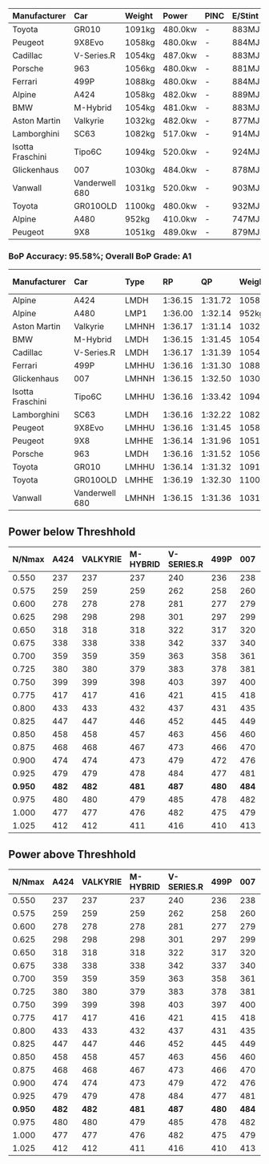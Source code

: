 | Manufacturer     | Car            | Weight | Power   | PINC    | E/Stint | FDS     |
|:-|:-|:-|:-|:-|:-|:-|
| Toyota           | GR010          | 1091kg | 480.0kw |    -    | 883MJ   | 190kph  |
| Peugeot          | 9X8Evo         | 1058kg | 480.0kw |    -    | 884MJ   | 190kph  |
| Cadillac         | V-Series.R     | 1054kg | 487.0kw |    -    | 883MJ   |    -    |
| Porsche          | 963            | 1056kg | 480.0kw |    -    | 881MJ   |    -    |
| Ferrari          | 499P           | 1088kg | 480.0kw |    -    | 884MJ   | 190kph  |
| Alpine           | A424           | 1058kg | 482.0kw |    -    | 889MJ   |    -    |
| BMW              | M-Hybrid       | 1054kg | 481.0kw |    -    | 883MJ   |    -    |
| Aston Martin     | Valkyrie       | 1032kg | 482.0kw |    -    | 877MJ   |    -    |
| Lamborghini      | SC63           | 1082kg | 517.0kw |    -    | 914MJ   |    -    |
| Isotta Fraschini | Tipo6C         | 1094kg | 520.0kw |    -    | 924MJ   | 190kph  |
| Glickenhaus      | 007            | 1030kg | 484.0kw |    -    | 878MJ   |    -    |
| Vanwall          | Vanderwell 680 | 1031kg | 520.0kw |    -    | 903MJ   |    -    |
| Toyota           | GR010OLD       | 1100kg | 480.0kw |    -    | 932MJ   | 160kph  |
| Alpine           | A480           | 952kg  | 410.0kw |    -    | 747MJ   |    -    |
| Peugeot          | 9X8            | 1051kg | 489.0kw |    -    | 879MJ   | 150kph  |

### BoP Accuracy: 95.58%; Overall BoP Grade: A1
| Manufacturer     | Car            | Type  | RP      | QP      | Weight | Power¹  | Threshhold | PINC    | Power²   | E/Stint | AVG Vmax  | FDS     | RDLC | L/Stint | BOP-Grade | Model Accuracy | Model Points | Match%  | SimDiff |
|:-|:-|:-|:-|:-|:-|:-|:-|:-|:-|:-|:-|:-|:-|:-|:-|:-|:-|:-|:-|
| Alpine           | A424           | LMDH  | 1:36.15 | 1:31.72 | 1058kg | 482.0kw | 0.0kph     |    -    | 482.00kw |  889MJ  | 290.95kph |    -    | 1.02 | 37      | ~A1       | 99.31%         | 2573         | 98.49%  | #       |
| Alpine           | A480           | LMP1  | 1:36.00 | 1:32.14 |  952kg | 410.0kw | 0.0kph     |    -    | 410.00kw |  747MJ  | 292.30kph |    -    | 0.98 | 34      | ~A1       | 94.60%         | 1683         | 95.28%  | #       |
| Aston Martin     | Valkyrie       | LMHNH | 1:36.17 | 1:31.14 | 1032kg | 482.0kw | 0.0kph     |    -    | 482.00kw |  877MJ  | 294.16kph |    -    | 1.04 | 37      | +B2       | 100.00%        | 630          | 80.02%  | #       |
| BMW              | M-Hybrid       | LMDH  | 1:36.15 | 1:31.45 | 1054kg | 481.0kw | 0.0kph     |    -    | 481.00kw |  883MJ  | 292.94kph |    -    | 1.02 | 37      | ~A1       | 99.41%         | 2544         | 99.09%  | #       |
| Cadillac         | V-Series.R     | LMDH  | 1:36.17 | 1:31.39 | 1054kg | 487.0kw | 0.0kph     |    -    | 487.00kw |  883MJ  | 295.39kph |    -    | 1.02 | 37      | ~A1       | 99.30%         | 4946         | 96.94%  | #       |
| Ferrari          | 499P           | LMHHU | 1:36.16 | 1:31.30 | 1088kg | 480.0kw | 0.0kph     |    -    | 480.00kw |  884MJ  | 291.81kph | 190kph  | 1.02 | 37      | ~A1       | 100.00%        | 8223         | 100.00% | #       |
| Glickenhaus      | 007            | LMHNH | 1:36.15 | 1:32.50 | 1030kg | 484.0kw | 0.0kph     |    -    | 484.00kw |  878MJ  | 299.16kph |    -    | 0.96 | 37      | ~A1       | 93.86%         | 2169         | 100.00% | #       |
| Isotta Fraschini | Tipo6C         | LMHHU | 1:36.16 | 1:33.42 | 1094kg | 520.0kw | 0.0kph     |    -    | 520.00kw |  924MJ  | 298.51kph | 190kph  | 1.02 | 37      | +C1       | 97.73%         | 129          | 78.53%  | +0.03   |
| Lamborghini      | SC63           | LMDH  | 1:36.16 | 1:32.22 | 1082kg | 517.0kw | 0.0kph     |    -    | 517.00kw |  914MJ  | 294.29kph |    -    | 1.02 | 37      | ~A1       | 98.78%         | 813          | 100.00% | +0.29   |
| Peugeot          | 9X8Evo         | LMHHU | 1:36.16 | 1:31.45 | 1058kg | 480.0kw | 0.0kph     |    -    | 480.00kw |  884MJ  | 300.37kph | 190kph  | 1.01 | 37      | ~A1       | 96.77%         | 2307         | 95.04%  | +0.13   |
| Peugeot          | 9X8            | LMHHE | 1:36.14 | 1:31.96 | 1051kg | 489.0kw | 0.0kph     |    -    | 489.00kw |  879MJ  | 290.93kph | 150kph  | 1.02 | 37      | ~A1       | 97.99%         | 5010         | 100.00% | #       |
| Porsche          | 963            | LMDH  | 1:36.16 | 1:31.52 | 1056kg | 480.0kw | 0.0kph     |    -    | 480.00kw |  881MJ  | 292.06kph |    -    | 1.02 | 37      | ~A1       | 99.86%         | 11699        | 100.00% | #       |
| Toyota           | GR010          | LMHHU | 1:36.14 | 1:31.32 | 1091kg | 480.0kw | 0.0kph     |    -    | 480.00kw |  883MJ  | 290.55kph | 190kph  | 1.02 | 37      | ~A1       | 99.63%         | 6190         | 99.32%  | #       |
| Toyota           | GR010OLD       | LMHHE | 1:36.19 | 1:32.30 | 1100kg | 480.0kw | 0.0kph     |    -    | 480.00kw |  932MJ  | 293.54kph | 160kph  | 1.00 | 37      | +A2       | 93.47%         | 1031         | 91.07%  | #       |
| Vanwall          | Vanderwell 680 | LMHNH | 1:36.15 | 1:31.36 | 1031kg | 520.0kw | 0.0kph     |    -    | 520.00kw |  903MJ  | 299.92kph |    -    | 1.01 | 37      | ~A1       | 94.33%         | 632          | 100.00% | #       |

## Power below Threshhold
| N/Nmax    | A424    | VALKYRIE | M-HYBRID | V-SERIES.R | 499P    | 007     | TIPO6C  | SC63    | 9X8EVO  | 9X8     | 963     | GR010   | GR010OLD | VANDERWELL 680 | ​     | RPM      | A480       |
|:-|:-|:-|:-|:-|:-|:-|:-|:-|:-|:-|:-|:-|:-|:-|:-|:-|:-|
|  0.550    |  237    |  237     |  237     |  240       |  236    |  238    |  256    |  255    |  236    |  241    |  236    |  236    |  236     |  256           |  ​    |   --     |   -        |
|  0.575    |  259    |  259     |  259     |  262       |  258    |  260    |  279    |  278    |  258    |  263    |  258    |  258    |  258     |  279           |  ​    |   --     |   -        |
|  0.600    |  278    |  278     |  278     |  281       |  277    |  279    |  300    |  298    |  277    |  282    |  277    |  277    |  277     |  300           |  ​    |   --     |   -        |
|  0.625    |  298    |  298     |  298     |  301       |  297    |  299    |  322    |  320    |  297    |  302    |  297    |  297    |  297     |  322           |  ​    |   --     |   -        |
|  0.650    |  318    |  318     |  318     |  322       |  317    |  320    |  343    |  341    |  317    |  323    |  317    |  317    |  317     |  343           |  ​    |   --     |   -        |
|  0.675    |  338    |  338     |  338     |  342       |  337    |  340    |  365    |  363    |  337    |  343    |  337    |  337    |  337     |  365           |  ​    |   --     |   -        |
|  0.700    |  359    |  359     |  359     |  363       |  358    |  361    |  387    |  385    |  358    |  364    |  358    |  358    |  358     |  387           |  ​    |   --     |   -        |
|  0.725    |  380    |  380     |  379     |  383       |  378    |  381    |  409    |  407    |  378    |  385    |  378    |  378    |  378     |  409           |  ​    |   --     |   -        |
|  0.750    |  399    |  399     |  398     |  403       |  397    |  400    |  430    |  427    |  397    |  404    |  397    |  397    |  397     |  430           |  ​    |   --     |   -        |
|  0.775    |  417    |  417     |  416     |  421       |  415    |  418    |  449    |  446    |  415    |  423    |  415    |  415    |  415     |  449           |  ​    |  5000    |  -3213569  |
|  0.800    |  433    |  433     |  432     |  437       |  431    |  435    |  467    |  464    |  431    |  439    |  431    |  431    |  431     |  467           |  ​    |  5500    |  -3499979  |
|  0.825    |  447    |  447     |  446     |  452       |  445    |  449    |  482    |  479    |  445    |  454    |  445    |  445    |  445     |  482           |  ​    |  5999    |  -3800400  |
|  0.850    |  458    |  458     |  457     |  463       |  456    |  460    |  494    |  491    |  456    |  465    |  456    |  456    |  456     |  494           |  ​    |  6499    |  -4114832  |
|  0.875    |  468    |  468     |  467     |  473       |  466    |  470    |  505    |  502    |  466    |  475    |  466    |  466    |  466     |  505           |  ​    |  7000    |  -4443276  |
|  0.900    |  474    |  474     |  473     |  479       |  472    |  476    |  512    |  509    |  472    |  481    |  472    |  472    |  472     |  512           |  ​    |  7500    |  -4785730  |
|  0.925    |  479    |  479     |  478     |  484       |  477    |  481    |  517    |  514    |  477    |  486    |  477    |  477    |  477     |  517           |  ​    |  8000    |  407       |
| **0.950** | **482** | **482**  | **481**  | **487**    | **480** | **484** | **520** | **517** | **480** | **489** | **480** | **480** | **480**  | **520**        | **​** | **8499** | **410**    |
|  0.975    |  480    |  480     |  479     |  485       |  478    |  482    |  518    |  515    |  478    |  487    |  478    |  478    |  478     |  518           |  ​    |  9000    |  205       |
|  1.000    |  477    |  477     |  476     |  482       |  475    |  479    |  514    |  511    |  475    |  484    |  475    |  475    |  475     |  514           |  ​    |   --     |   -        |
|  1.025    |  412    |  412     |  411     |  416       |  410    |  413    |  444    |  441    |  410    |  418    |  410    |  410    |  410     |  444           |  ​    |   --     |   -        |

## Power above Threshhold
| N/Nmax    | A424    | VALKYRIE | M-HYBRID | V-SERIES.R | 499P    | 007     | TIPO6C  | SC63    | 9X8EVO  | 9X8     | 963     | GR010   | GR010OLD | VANDERWELL 680 | ​     | RPM      | A480       |
|:-|:-|:-|:-|:-|:-|:-|:-|:-|:-|:-|:-|:-|:-|:-|:-|:-|:-|
|  0.550    |  237    |  237     |  237     |  240       |  236    |  238    |  256    |  255    |  236    |  241    |  236    |  236    |  236     |  256           |  ​    |   --     |   -        |
|  0.575    |  259    |  259     |  259     |  262       |  258    |  260    |  279    |  278    |  258    |  263    |  258    |  258    |  258     |  279           |  ​    |   --     |   -        |
|  0.600    |  278    |  278     |  278     |  281       |  277    |  279    |  300    |  298    |  277    |  282    |  277    |  277    |  277     |  300           |  ​    |   --     |   -        |
|  0.625    |  298    |  298     |  298     |  301       |  297    |  299    |  322    |  320    |  297    |  302    |  297    |  297    |  297     |  322           |  ​    |   --     |   -        |
|  0.650    |  318    |  318     |  318     |  322       |  317    |  320    |  343    |  341    |  317    |  323    |  317    |  317    |  317     |  343           |  ​    |   --     |   -        |
|  0.675    |  338    |  338     |  338     |  342       |  337    |  340    |  365    |  363    |  337    |  343    |  337    |  337    |  337     |  365           |  ​    |   --     |   -        |
|  0.700    |  359    |  359     |  359     |  363       |  358    |  361    |  387    |  385    |  358    |  364    |  358    |  358    |  358     |  387           |  ​    |   --     |   -        |
|  0.725    |  380    |  380     |  379     |  383       |  378    |  381    |  409    |  407    |  378    |  385    |  378    |  378    |  378     |  409           |  ​    |   --     |   -        |
|  0.750    |  399    |  399     |  398     |  403       |  397    |  400    |  430    |  427    |  397    |  404    |  397    |  397    |  397     |  430           |  ​    |   --     |   -        |
|  0.775    |  417    |  417     |  416     |  421       |  415    |  418    |  449    |  446    |  415    |  423    |  415    |  415    |  415     |  449           |  ​    |  5000    |  -3213569  |
|  0.800    |  433    |  433     |  432     |  437       |  431    |  435    |  467    |  464    |  431    |  439    |  431    |  431    |  431     |  467           |  ​    |  5500    |  -3499979  |
|  0.825    |  447    |  447     |  446     |  452       |  445    |  449    |  482    |  479    |  445    |  454    |  445    |  445    |  445     |  482           |  ​    |  5999    |  -3800400  |
|  0.850    |  458    |  458     |  457     |  463       |  456    |  460    |  494    |  491    |  456    |  465    |  456    |  456    |  456     |  494           |  ​    |  6499    |  -4114832  |
|  0.875    |  468    |  468     |  467     |  473       |  466    |  470    |  505    |  502    |  466    |  475    |  466    |  466    |  466     |  505           |  ​    |  7000    |  -4443276  |
|  0.900    |  474    |  474     |  473     |  479       |  472    |  476    |  512    |  509    |  472    |  481    |  472    |  472    |  472     |  512           |  ​    |  7500    |  -4785730  |
|  0.925    |  479    |  479     |  478     |  484       |  477    |  481    |  517    |  514    |  477    |  486    |  477    |  477    |  477     |  517           |  ​    |  8000    |  407       |
| **0.950** | **482** | **482**  | **481**  | **487**    | **480** | **484** | **520** | **517** | **480** | **489** | **480** | **480** | **480**  | **520**        | **​** | **8499** | **410**    |
|  0.975    |  480    |  480     |  479     |  485       |  478    |  482    |  518    |  515    |  478    |  487    |  478    |  478    |  478     |  518           |  ​    |  9000    |  205       |
|  1.000    |  477    |  477     |  476     |  482       |  475    |  479    |  514    |  511    |  475    |  484    |  475    |  475    |  475     |  514           |  ​    |   --     |   -        |
|  1.025    |  412    |  412     |  411     |  416       |  410    |  413    |  444    |  441    |  410    |  418    |  410    |  410    |  410     |  444           |  ​    |   --     |   -        |
